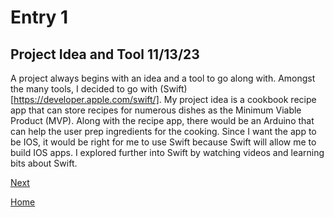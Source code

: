 # Entry 1
## Project Idea and Tool 11/13/23

A project always begins with an idea and a tool to go along with. Amongst the many tools, I decided to go with (Swift)[https://developer.apple.com/swift/]. My project idea is  a cookbook recipe app that can store recipes for numerous dishes as the Minimum Viable Product (MVP). Along with the recipe app, there would be an Arduino that can help the user prep ingredients for the cooking. Since I want the app to be IOS, it would be right for me to use Swift because Swift will allow me to build IOS apps. I explored further into Swift by watching videos and learning bits about Swift. 

[Next](entry02.md)

[Home](../README.md)
